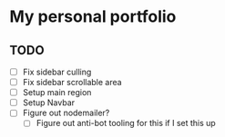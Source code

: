 
# My personal portfolio

## TODO
- [ ] Fix sidebar culling
- [ ] Fix sidebar scrollable area
- [ ] Setup main region
- [ ] Setup Navbar
- [ ] Figure out nodemailer?
    - [ ] Figure out anti-bot tooling for this if I set this up
